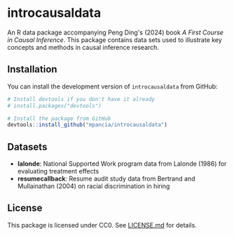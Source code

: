 # introcausaldata

An R data package accompanying Peng Ding's (2024) book *A First Course in Causal Inference*. This package contains data sets used to illustrate key concepts and methods in causal inference research.

## Installation

You can install the development version of `introcausaldata` from GitHub:

``` r
# Install devtools if you don't have it already
# install.packages("devtools")

# Install the package from GitHub
devtools::install_github("mpancia/introcausaldata")
```

## Datasets

-   **lalonde**: National Supported Work program data from Lalonde (1986) for evaluating treatment effects
-   **resumecallback**: Resume audit study data from Bertrand and Mullainathan (2004) on racial discrimination in hiring

## License

This package is licensed under CC0. See [LICENSE.md](LICENSE.md) for details.
